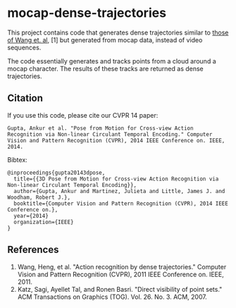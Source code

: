 mocap-dense-trajectories
========================

This project contains code that generates dense trajectories similar to [those of Wang et. al](https://lear.inrialpes.fr/people/wang/dense_trajectories), [1]
but generated from mocap data, instead of video sequences.

The code essentially generates and tracks points from a cloud around a mocap character. The results
of these tracks are returned as dense trajectories.

Citation
--------
If you use this code, please cite our CVPR 14 paper:

```
Gupta, Ankur et al. "Pose from Motion for Cross-view Action Recognition via Non-linear Circulant Temporal Encoding." Computer Vision and Pattern Recognition (CVPR), 2014 IEEE Conference on. IEEE, 2014.
```

Bibtex:
```
@inproceedings{gupta20143dpose,
  title={{3D Pose from Motion for Cross-view Action Recognition via Non-linear Circulant Temporal Encoding}},
  author={Gupta, Ankur and Martinez, Julieta and Little, James J. and Woodham, Robert J.},
  booktitle={Computer Vision and Pattern Recognition (CVPR), 2014 IEEE Conference on.},
  year={2014}
  organization={IEEE}
}
```



References
----------

1. Wang, Heng, et al. "Action recognition by dense trajectories." Computer Vision and Pattern Recognition (CVPR), 2011 IEEE Conference on. IEEE, 2011.
2. Katz, Sagi, Ayellet Tal, and Ronen Basri. "Direct visibility of point sets." ACM Transactions on Graphics (TOG). Vol. 26. No. 3. ACM, 2007.
